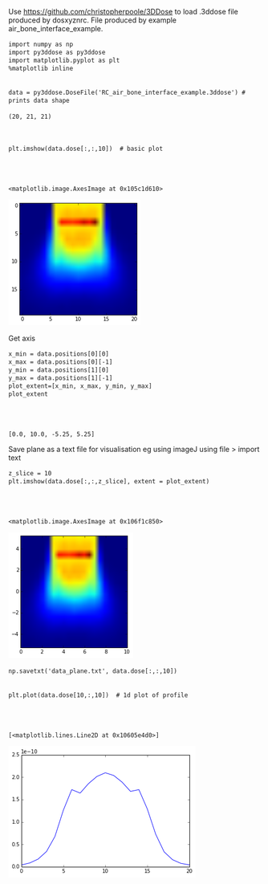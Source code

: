 
Use https://github.com/christopherpoole/3DDose to load .3ddose file produced by dosxyznrc. File produced by example air_bone_interface_example.



    import numpy as np
    import py3ddose as py3ddose
    import matplotlib.pyplot as plt
    %matplotlib inline


    data = py3ddose.DoseFile('RC_air_bone_interface_example.3ddose') # prints data shape

    (20, 21, 21)



    plt.imshow(data.dose[:,:,10])  # basic plot




    <matplotlib.image.AxesImage at 0x105c1d610>




![png](output_3_1.png)


Get axis 


    x_min = data.positions[0][0]
    x_max = data.positions[0][-1]
    y_min = data.positions[1][0]
    y_max = data.positions[1][-1]
    plot_extent=[x_min, x_max, y_min, y_max]
    plot_extent




    [0.0, 10.0, -5.25, 5.25]



Save plane as a text file for visualisation eg using imageJ using file > import text


    z_slice = 10
    plt.imshow(data.dose[:,:,z_slice], extent = plot_extent)  




    <matplotlib.image.AxesImage at 0x106f1c850>




![png](output_7_1.png)



    np.savetxt('data_plane.txt', data.dose[:,:,10])  


    plt.plot(data.dose[10,:,10])  # 1d plot of profile




    [<matplotlib.lines.Line2D at 0x10605e4d0>]




![png](output_9_1.png)



    
